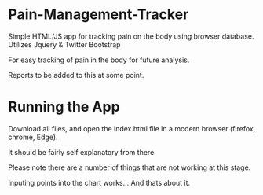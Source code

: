 # Pain-Management-Tracker
Simple HTML/JS app for tracking pain on the body using browser database. Utilizes Jquery &amp; Twitter Bootstrap

For easy tracking of pain in the body for future analysis.  

Reports to be added to this at some point.

# Running the App
Download all files, and open the index.html file in a modern browser (firefox, chrome, Edge).  

It should be fairly self explanatory from there.

Please note there are a number of things that are not working at this stage.

Inputing points into the chart works... And thats about it.
